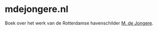 # mdejongere.nl
Boek over het werk van de Rotterdamse havenschilder [M. de Jongere](http://mdejongere.nl).